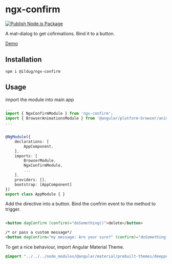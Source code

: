 # ngx-confirm

[![Publish Node.js Package](https://github.com/ilDug/ngx-confirm/actions/workflows/npm-publish.yml/badge.svg)](https://github.com/ilDug/ngx-confirm/actions/workflows/npm-publish.yml)

A mat-dialog to get cofirmations. Bind it to a button.

[Demo](https://ildug.github.io/ngx-confirm/)

## Installation

```
npm i @ildug/ngx-confirm
```


## Usage

import the module into main app

``` typescript
...
import { NgxConfirmModule } from 'ngx-confirm';
import { BrowserAnimationsModule } from '@angular/platform-browser/animations'
...


@NgModule({
    declarations: [
        AppComponent,
    ],
    imports: [
        BrowserModule,
        NgxConfirmModule,
        ...
    ],
    providers: [],
    bootstrap: [AppComponent]
})
export class AppModule { }
```

Add the directive into a button. Bind the confrim event to the method to trigger.

``` html

<button dagConfirm (confirm)="doSomething()">delete</button>

/* or pass a custom message*/
<button dagConfirm="my message: Are your sure?" (confirm)="doSomething()">delete</button>
``` 

To get a nice behaviour, import Angular Material Theme.

```scss
@import "../../../node_modules/@angular/material/prebuilt-themes/deeppurple-amber.css";
```
